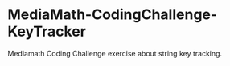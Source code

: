 # MediaMath-CodingChallenge-KeyTracker
Mediamath Coding Challenge exercise about string key tracking.
